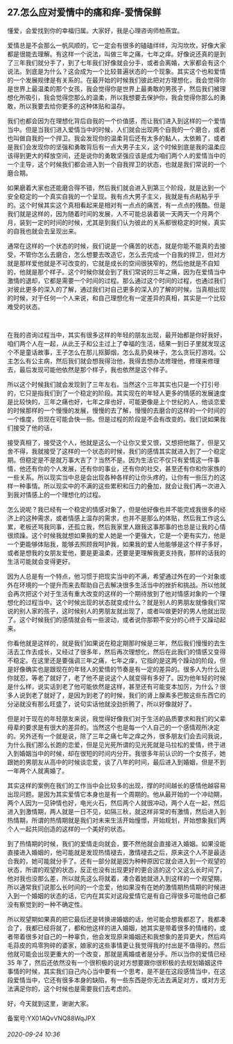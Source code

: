 ## 27.怎么应对爱情中的痛和痒-爱情保鲜
懂爱，会爱找到你的幸福归属。大家好，我是心理咨询师柏燕宜。


爱情总是不会那么一帆风顺的，它一定会有很多的磕磕绊绊，沟沟坎坎，好像大家都是很能去理解。有这样一个说法，叫做三年之痛，七年之痒。好像说还真的是到了三年我们就分手了，到了七年我们好像就会分手，或者会离婚，大家都会有这个说法。到底是为什么？这会成为一个比较普遍状态的一个现象。其实这个也和爱情的一个发展规律是有关系的。在最开始的时候我们彼此把对方理想化，我会觉得你是世界上最温柔的那个女孩，我会觉得你是世界上最勇敢的男孩子，然后我们被理想化所吸引，我会觉得您那么的温柔，所以我想要去保护你，我会觉得你那么的勇敢，所以我要去给你更多的这种体贴和温存。 


我们也都会因为在理想化背后自我的一个价值感，而让我们进入到这样的一个爱情当中。但是当我们进入爱情当中的时候，人们就会出现两个自我的一个磨合，或者也叫做自我的一个捍卫。我会发现你的温柔背后还有太多的黏人，太依赖了，或者是我们会发现你的坚强和勇敢背后有一点大男子主义，这个时候到底是我的温柔应该得到更大的释放空间，还是说你的勇敢坚强应该是成为咱们两个人的爱情当中的一个主导，这个时候我们都会进入到一个自我捍卫的状态，也就是我们常说的一个磨合期。 


如果磨着大家也还能磨合得不错，然后我们就会进入到第三个阶段，就是达到一个安全稳定的一个真实自我的一个呈现。我有点大男子主义，我就是有点粘粘乎乎的。这个时候其实这个真相看起来是相对有一点点的痛苦，有一点点的残酷。但是我们就是这样的，因为随着时间的发展，人不可能总装着装一天两天一个月两个月，装到一定的时间的时候，尤其是到我们认为彼此的关系都很稳定的时候，真实的自我也就会去呈现出来。


通常在这样的一个状态的时候，我们说是一个痛苦的状态，就是你能不能真的去接受，不管你怎么去磨合，怎么想要去改造它，怎么去完成一个自我的捍卫，但对方就是那样爱他就是不可改变的，它就是成长的空间很狭窄的，然后他就是不自知的，他就是那个样子。这个时候你就会到了我们常说的三年之痛，因为在爱情当中激情的退却，它都是需要一个时间的过程。那么通过这个时间的过程，也通过我们对彼此更多的深入的了解，通过我们对自己更多的深入的了解的时候，当真相出现的时候，对于任何一个人来说，和自己理想化有一定差异的真相，其实是一个比较难受的状态。


 


在我的咨询过程当中，其实有很多这样的年轻的朋友出现，最开始都是你好我好，咱们两个人在一起，从此王子和公主过上了幸福的生活，结果一到日子里就发现这个不是童话故事，王子怎么在那儿抠脚烟，怎么乱扔臭袜子，怎么贪玩打游戏。公主怎么有公主病，然后我们就会想我得治他，我得去想办法修理他，修理来修理去，最后发现可能他依然是那个样子，我也依然是这个样子。


所以这个时候我们就会发现到了三年左右。当然这个三年其实也只是一个打引号的，它只是指我们到了一个稳定的阶段。其实现在的年轻人更多的情感的发展速度是比较快的，三年之痛也好，七年之痒也好，可能更像是上个世纪的人，他谈恋爱的时候那样的一个慢慢的发展，慢慢的去了解，慢慢的去磨合的这样的一个时间的一个维度，但现在可能会快一些。但是过程的阶段是不会有改变的。我们说如果我们接受了他的话， 


接受真相了，接受这个人，他就是这么一个让你又爱又恨，又想把他踹了，但是又舍不得，我就接受了这样的一个状态的时候，我们的感情其实就进入到了一个稳定期。但稳定是不是就万事大吉了？当然不是。因为生活它不仅只有爱情这一件事情，他还有你的个人发展，还有你的事业，还有你的社交，甚至还有你和你家族的一些关系。所以现实当中总是会出现各种各样的让你头疼的，让你有一些压力的这样一种事情。所以现实中的不满的这些累积和压力的叠加，就会让我们再一次进入到我对情感上的一个理想化的过程。 


怎么说呢？我已经有一个稳定的情感对象了，但是他好像也并不能完成我很多的经济上的这种需求，或者情感上温存的需求，也并不是那么的体贴，然后我工作这么累，老板还骂我同事，还孤立我，然后我家里人跟我这事那事的也总是让我的心情很烦躁。这个时候我就想如果我的爱人她是一个更强大，它是一个更有实力，他是一个更能够体贴我，能够去照顾我呵护我，如果我的爱人他能够是这个样子多好，或者是想我的女朋友爱他，要是更温柔，还要是更理解我更支持我，那样的话我的生活可能就会变得更好。 


因为人总是有一个特点，他习惯于把现实当中的不满，希望通过外在的一个对象或外在环境的一个提升而来去帮助自己去解决很多生活当中的挫折和挑战。所以他就会再次把这个对于生活有重大改变的这样的一个期待放到了他对情感对象的一个理想化的过程当中。这个时候出现的状态就变成什么？就是别人的男朋友就像我们常说的别人家的孩子，这时候别人的男朋友就出现了，或者叫做更好的男人他就出现了。这个时候我们的感情就会有一些波动，或者说你那颗不安分的心终于又躁动起来。 


你看他就是这样的，就是我们如果说在稳定期那时候是三年，然后我们慢慢的去生活去工作去成长，又经过了很多年，然后再次理想化，然后在此我们的情感又变得不稳定。在这里还是要强调三年之痛，七年之痒，它指的是这两个躁动的阶段，但是好像确实也是跟现在的年轻人的爱情的节奏是有一定的差异的。很多人为什么说你就忍，等老了就好了，老了他不是说这个人就变得有多好了。因为他年轻的时候是什么样，说实话到老了他可能依然是这样，甚至还有可能变本加厉，为什么？很多人说到老了就好了，是因为到老了的时候，我们的肾上腺素多巴胺这些东西它的分泌就没有那么旺盛了，说句实话他就没劲折腾了，所以好像就好了。 


但是对于现在的年轻朋友来说，我觉得好像我们对于生活的品质要求和我们的父辈母辈的要求是有很大的差异的。当然这个也是每一个人自己的一个感情观所决定的。另外还有一个就是说，除了三年之痛七年之痒之外，很多朋友们会去问我说，为什么我们那么长跑的恋爱，但是见光死所谓的见光死就是马拉松的爱情，终于进入到婚姻当中的时候，却在很短的时间内分开。我很多年前认识的一个女孩子，她跟她的男朋友从高中的时候谈恋爱，谈了八年的时间，最后进入到婚姻，但是不到一年两个人就离婚了。 


其实这样的案例在我们的工作当中会比较多的出现，撑的时间越长的感情他越容易出现问题。是因为其实爱情它本身也是有一个周期的。他从最开始的一个冲动期，两个人因为一见钟情也好，电光火石，然后两个人就很冲动，两个人在一起，然后进入到激情期，两人就是一日不见，如隔三秋，就这样非常的有激情，然后进入到热情期，所谓的热情期就是我们对未来生活开始憧憬，开始规划，开始想象我们两个人一起共同创造的这样的一个美好的状态。 


到了热情期的时候，我们的爱情走向就会，要不然他就会直接进入婚姻。如果没能直接进入婚姻的，他可能就是发现热情褪去，激情褪去之后，原来这个人不是最适合我的，她可能就分手了。还有一部分就是因为种种原因它就会进入到一个观望的状态，所谓的观望的状态，反正也没有出现更好的更合适的这个又这么长时间了，他对我也没那么差，所以就先这么将就着，凑合着她就进入到这样的一个观望期。所以通常我们说那么长时间的一个恋爱，他如果没有在她的激情期热情期的时候进入到一个婚姻的状态的话，它内在其实对这段爱情它是有自己得很多可能他自己都没有察觉到的一种不确定性。 


所以观望期如果真的把它最后还是转换进婚姻的话，他可能会想我都忍了，我都凑合了，我都已经将就了，都和他这样的进入婚姻，她其实是带着很多的情绪的，或者带着很多对自己的一种辜负，他会发现原来婚姻还和我想象的差异更大，然后鸡毛蒜皮的鸡零狗碎的婆家，娘家的这些事情更让我觉得我的付出是不值得的。然后他就可能会出现更重大的一个改变，那就是离婚或者是分手。所以当你的爱情已经 35 年了，然后还依然没有一个很积极的说对方想要跟你很积极的去规划婚姻这件事情的时候，其实我们自己内心当中要有一个思考，是不是在这段感情当中，在这段爱情当中，它还有很多本身的缺陷，有一些东西是你无法去满足对方，或对方无法满足你的，这个时候也是需要我们去考虑的。 


好，今天就到这里，谢谢大家。


备案号:YX01AQvVNQ88WqJPX


###### 2020-09-24 10:36
